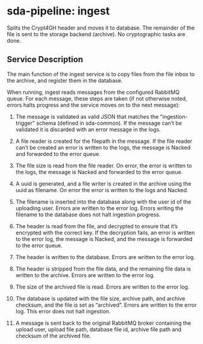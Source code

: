 # sda-pipeline: ingest

Splits the Crypt4GH header and moves it to database. The remainder of the file
is sent to the storage backend (archive). No cryptographic tasks are done.

## Service Description
The main function of the ingest service is to copy files from the file inbox to
the archive, and register them in the database.

When running, ingest reads messages from the configured RabbitMQ queue.
For each message, these steps are taken (if not otherwise noted, errors halts
progress and the service moves on to the next message):

1.  The message is validated as valid JSON that matches the "ingestion-trigger"
schema (defined in sda-common). If the message can’t be validated it is
discarded with an error message in the logs.

1. A file reader is created for the filepath in the message. If the file reader
can’t be created an error is written to the logs, the message is Nacked and
forwarded to the error queue.

1. The file size is read from the file reader. On error, the error is written to
the logs, the message is Nacked and forwarded to the error queue.

1. A uuid is generated, and a file writer is created in the archive using the
uuid as filename. On error the error is written to the logs and Nacked.

1. The filename is inserted into the database along with the user id of the
uploading user. Errors are written to the error log. Errors writing the filename
to the database does not halt ingestion progress.

1. The header is read from the file, and decrypted to ensure that it’s encrypted
with the correct key. If the decryption fails, an error is written to the error
log, the message is Nacked, and the message is forwarded to the error queue.

1. The header is written to the database. Errors are written to the error log.

1. The header is stripped from the file data, and the remaining file data is
written to the archive. Errors are written to the error log.

1. The size of the archived file is read. Errors are written to the error log.

1. The database is updated with the file size, archive path, and archive
checksum, and the file is set as “archived”. Errors are written to the error
log. This error does not halt ingestion.

1. A message is sent back to the original RabbitMQ broker containing the upload
user, upload file path, database file id, archive file path and checksum of the
archived file.
